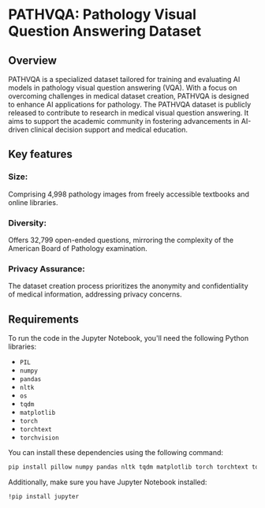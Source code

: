 # PATHVQA: Pathology Visual Question Answering Dataset

## Overview

PATHVQA is a specialized dataset tailored for training and evaluating AI models in pathology visual question answering (VQA). With a focus on overcoming challenges in medical dataset creation, PATHVQA is designed to enhance AI applications for pathology. The PATHVQA dataset is publicly released to contribute to research in medical visual question answering. It aims to support the academic community in fostering advancements in AI-driven clinical decision support and medical education.

## Key features 
### Size: 
Comprising 4,998 pathology images from freely accessible textbooks and online libraries.
### Diversity: 
Offers 32,799 open-ended questions, mirroring the complexity of the American Board of Pathology examination.
### Privacy Assurance: 
The dataset creation process prioritizes the anonymity and confidentiality of medical information, addressing privacy concerns.


## Requirements

To run the code in the Jupyter Notebook, you'll need the following Python libraries:

- `PIL`
- `numpy`
- `pandas`
- `nltk`
- `os`
- `tqdm`
- `matplotlib`
- `torch`
- `torchtext`
- `torchvision`

You can install these dependencies using the following command:

```bash
pip install pillow numpy pandas nltk tqdm matplotlib torch torchtext torchvision
```

Additionally, make sure you have Jupyter Notebook installed:
```bash
!pip install jupyter
 ```









